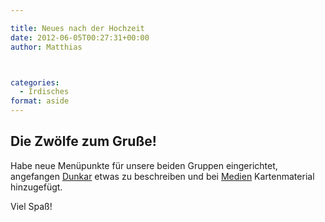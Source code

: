 ```yaml
---

title: Neues nach der Hochzeit
date: 2012-06-05T00:27:31+00:00
author: Matthias



categories:
  - Irdisches
format: aside
---
```

## Die Zwölfe zum Gruße!

Habe neue Menüpunkte für unsere beiden Gruppen eingerichtet, angefangen [Dunkar](http://www.phexkinder.de/gruppen/die-grose-gruppe-aka-mittelreichgruppe/dunkar/ "Dunkar") etwas zu beschreiben und bei [Medien](http://www.phexkinder.de/medien/ "Medien") Kartenmaterial hinzugefügt.

Viel Spaß!

